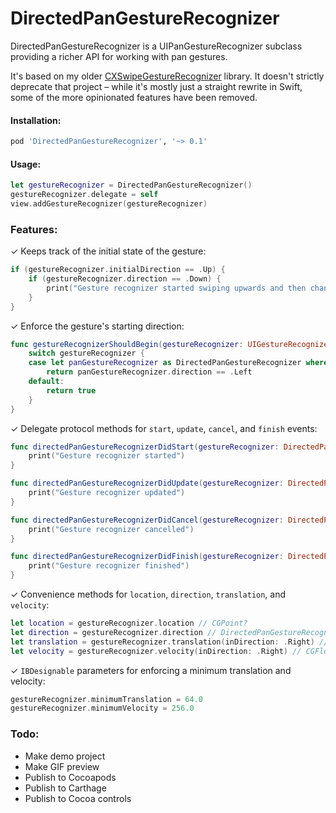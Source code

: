 # DirectedPanGestureRecognizer

DirectedPanGestureRecognizer is a UIPanGestureRecognizer subclass providing a richer API for working with pan gestures.

It's based on my older [CXSwipeGestureRecognizer](https://github.com/dclelland/CXSwipeGestureRecognizer) library. It doesn't strictly deprecate that project – while it's mostly just a straight rewrite in Swift, some of the more opinionated features have been removed.

#### Installation:

```ruby
pod 'DirectedPanGestureRecognizer', '~> 0.1'
```

#### Usage:

```swift
let gestureRecognizer = DirectedPanGestureRecognizer()
gestureRecognizer.delegate = self
view.addGestureRecognizer(gestureRecognizer)
```

### Features:

✓ Keeps track of the initial state of the gesture:

```swift
if (gestureRecognizer.initialDirection == .Up) {
    if (gestureRecognizer.direction == .Down) {
        print("Gesture recognizer started swiping upwards and then changed direction")
    }
}
```

✓ Enforce the gesture's starting direction:

```swift
func gestureRecognizerShouldBegin(gestureRecognizer: UIGestureRecognizer) -> Bool {
    switch gestureRecognizer {
    case let panGestureRecognizer as DirectedPanGestureRecognizer where panGestureRecognizer == self.panGestureRecognizer
        return panGestureRecognizer.direction == .Left
    default:
        return true
    }
}
```

✓ Delegate protocol methods for `start`, `update`, `cancel`, and `finish` events:

```swift
func directedPanGestureRecognizerDidStart(gestureRecognizer: DirectedPanGestureRecognizer) {
    print("Gesture recognizer started")
}

func directedPanGestureRecognizerDidUpdate(gestureRecognizer: DirectedPanGestureRecognizer) {
    print("Gesture recognizer updated")
}

func directedPanGestureRecognizerDidCancel(gestureRecognizer: DirectedPanGestureRecognizer) {
    print("Gesture recognizer cancelled")
}

func directedPanGestureRecognizerDidFinish(gestureRecognizer: DirectedPanGestureRecognizer) {
    print("Gesture recognizer finished")
}
```

✓ Convenience methods for `location`, `direction`, `translation`, and `velocity`:

```swift
let location = gestureRecognizer.location // CGPoint?
let direction = gestureRecognizer.direction // DirectedPanGestureRecognizer.Direction?
let translation = gestureRecognizer.translation(inDirection: .Right) // CGFloat
let velocity = gestureRecognizer.velocity(inDirection: .Right) // CGFloat
```

✓ `IBDesignable` parameters for enforcing a minimum translation and velocity:

```swift
gestureRecognizer.minimumTranslation = 64.0
gestureRecognizer.minimumVelocity = 256.0
```

### Todo:

- Make demo project
- Make GIF preview
- Publish to Cocoapods
- Publish to Carthage
- Publish to Cocoa controls
